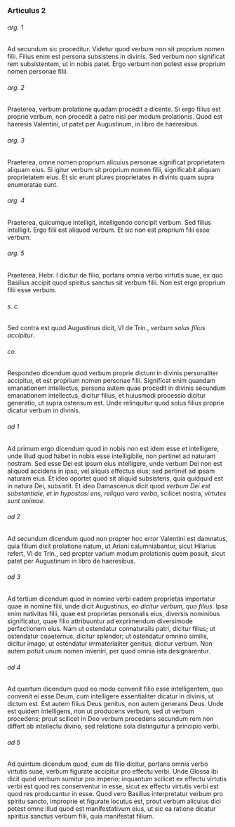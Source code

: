### Articulus 2

###### arg. 1
Ad secundum sic proceditur. Videtur quod verbum non sit proprium nomen filii. Filius enim est persona subsistens in divinis. Sed verbum non significat rem subsistentem, ut in nobis patet. Ergo verbum non potest esse proprium nomen personae filii.

###### arg. 2
Praeterea, verbum prolatione quadam procedit a dicente. Si ergo filius est proprie verbum, non procedit a patre nisi per modum prolationis. Quod est haeresis Valentini, ut patet per Augustinum, in libro de haeresibus.

###### arg. 3
Praeterea, omne nomen proprium alicuius personae significat proprietatem aliquam eius. Si igitur verbum sit proprium nomen filii, significabit aliquam proprietatem eius. Et sic erunt plures proprietates in divinis quam supra enumeratae sunt.

###### arg. 4
Praeterea, quicumque intelligit, intelligendo concipit verbum. Sed filius intelligit. Ergo filii est aliquod verbum. Et sic non est proprium filii esse verbum.

###### arg. 5
Praeterea, Hebr. I dicitur de filio, portans omnia verbo virtutis suae, ex quo Basilius accipit quod spiritus sanctus sit verbum filii. Non est ergo proprium filii esse verbum.

###### s. c.
Sed contra est quod Augustinus dicit, VI de Trin., *verbum solus filius accipitur*.

###### co.
Respondeo dicendum quod verbum proprie dictum in divinis personaliter accipitur, et est proprium nomen personae filii. Significat enim quandam emanationem intellectus, persona autem quae procedit in divinis secundum emanationem intellectus, dicitur filius, et huiusmodi processio dicitur generatio, ut supra ostensum est. Unde relinquitur quod solus filius proprie dicatur verbum in divinis.

###### ad 1
Ad primum ergo dicendum quod in nobis non est idem esse et intelligere, unde illud quod habet in nobis esse intelligibile, non pertinet ad naturam nostram. Sed esse Dei est ipsum eius intelligere, unde verbum Dei non est aliquod accidens in ipso, vel aliquis effectus eius; sed pertinet ad ipsam naturam eius. Et ideo oportet quod sit aliquid subsistens, quia quidquid est in natura Dei, subsistit. Et ideo Damascenus dicit quod *verbum Dei est substantiale, et in hypostasi ens, reliqua vero verba*, scilicet nostra, *virtutes sunt animae*.

###### ad 2
Ad secundum dicendum quod non propter hoc error Valentini est damnatus, quia filium dixit prolatione natum, ut Ariani calumniabantur, sicut Hilarius refert, VI de Trin., sed propter varium modum prolationis quem posuit, sicut patet per Augustinum in libro de haeresibus.

###### ad 3
Ad tertium dicendum quod in nomine verbi eadem proprietas importatur quae in nomine filii, unde dicit Augustinus, *eo dicitur verbum, quo filius*. Ipsa enim nativitas filii, quae est proprietas personalis eius, diversis nominibus significatur, quae filio attribuuntur ad exprimendum diversimode perfectionem eius. Nam ut ostendatur connaturalis patri, dicitur filius; ut ostendatur coaeternus, dicitur splendor; ut ostendatur omnino similis, dicitur imago; ut ostendatur immaterialiter genitus, dicitur verbum. Non autem potuit unum nomen inveniri, per quod omnia ista designarentur.

###### ad 4
Ad quartum dicendum quod eo modo convenit filio esse intelligentem, quo convenit ei esse Deum, cum intelligere essentialiter dicatur in divinis, ut dictum est. Est autem filius Deus genitus, non autem generans Deus. Unde est quidem intelligens, non ut producens verbum, sed ut verbum procedens; prout scilicet in Deo verbum procedens secundum rem non differt ab intellectu divino, sed relatione sola distinguitur a principio verbi.

###### ad 5
Ad quintum dicendum quod, cum de filio dicitur, portans omnia verbo virtutis suae, verbum figurate accipitur pro effectu verbi. Unde Glossa ibi dicit quod verbum sumitur pro imperio; inquantum scilicet ex effectu virtutis verbi est quod res conserventur in esse, sicut ex effectu virtutis verbi est quod res producantur in esse. Quod vero Basilius interpretatur verbum pro spiritu sancto, improprie et figurate locutus est, prout verbum alicuius dici potest omne illud quod est manifestativum eius, ut sic ea ratione dicatur spiritus sanctus verbum filii, quia manifestat filium.


